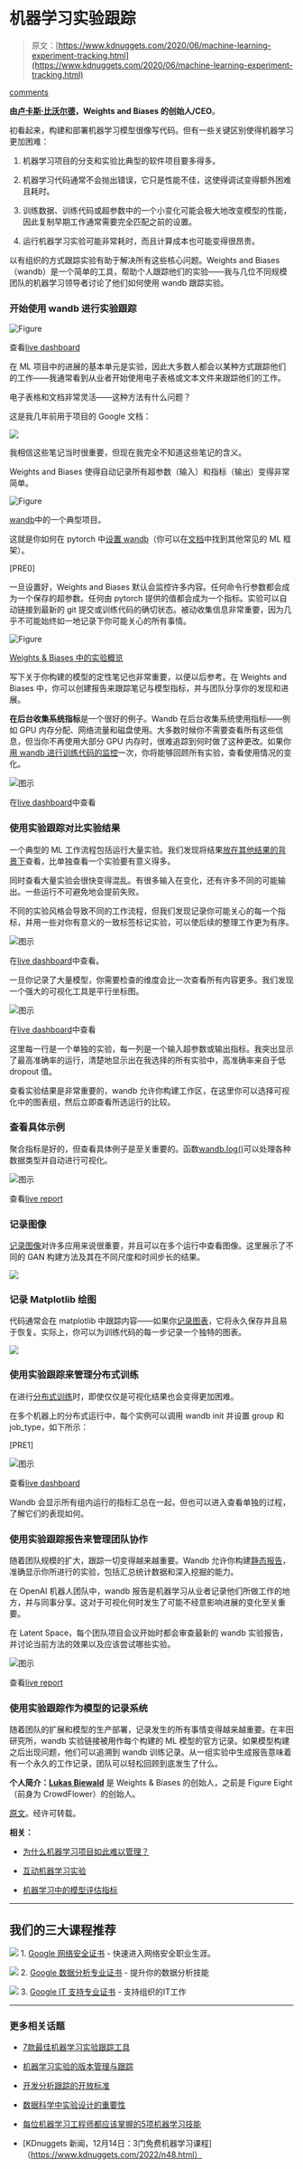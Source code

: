 # 机器学习实验跟踪

> 原文：[https://www.kdnuggets.com/2020/06/machine-learning-experiment-tracking.html](https://www.kdnuggets.com/2020/06/machine-learning-experiment-tracking.html)

[comments](#comments)

**由[卢卡斯·比沃尔德](https://twitter.com/l2k)，Weights and Biases 的创始人/CEO**。

初看起来，构建和部署机器学习模型很像写代码。但有一些关键区别使得机器学习更加困难：

1.  机器学习项目的分支和实验比典型的软件项目要多得多。

1.  机器学习代码通常不会抛出错误，它只是性能不佳，这使得调试变得额外困难且耗时。

1.  训练数据、训练代码或超参数中的一个小变化可能会极大地改变模型的性能，因此复制早期工作通常需要完全匹配之前的设置。

1.  运行机器学习实验可能非常耗时，而且计算成本也可能变得很昂贵。

以有组织的方式跟踪实验有助于解决所有这些核心问题。Weights and Biases（wandb）是一个简单的工具，帮助个人跟踪他们的实验——我与几位不同规模团队的机器学习领导者讨论了他们如何使用 wandb 跟踪实验。

### **开始使用 wandb 进行实验跟踪**

![Figure](../Images/eaa71f2ce46baac32744caae08e94431.png)

查看[live dashboard](https://app.wandb.ai/stacey/estuary/reports/Distributed-Training--Vmlldzo1MjEw)

在 ML 项目中的进展的基本单元是实验，因此大多数人都会以某种方式跟踪他们的工作——我通常看到从业者开始使用电子表格或文本文件来跟踪他们的工作。

电子表格和文档非常灵活——这种方法有什么问题？

这是我几年前用于项目的 Google 文档：

![](../Images/056b121d80c5e9ecf4778211054ee4bc.png)

我相信这些笔记当时很重要，但现在我完全不知道这些笔记的含义。

Weights and Biases 使得自动记录所有超参数（输入）和指标（输出）变得非常简单。

![Figure](../Images/0623197a8b1bf670a6cc60715acb35e1.png)

[wandb](http://app.wandb.ai/l2k2/l2k)中的一个典型项目。

这就是你如何在 pytorch 中[设置 wandb](https://docs.wandb.com/library/frameworks/pytorch)（你可以在[文档](https://docs.wandb.com/library/frameworks)中找到其他常见的 ML 框架）。

[PRE0]

一旦设置好，Weights and Biases 默认会监控许多内容。任何命令行参数都会成为一个保存的超参数。任何由 pytorch 提供的值都会成为一个指标。实验可以自动链接到最新的 git 提交或训练代码的确切状态。被动收集信息非常重要，因为几乎不可能始终如一地记录下你可能关心的所有事情。

![Figure](../Images/1b71bc00b21cde5f4234493f6b19fede.png)

[Weights & Biases 中的实验概览](https://app.wandb.ai/l2k2/l2k/runs/nv641wyz/overview)

写下关于你构建的模型的定性笔记也非常重要，以便以后参考。在 Weights and Biases 中，你可以创建报告来跟踪笔记与模型指标，并与团队分享你的发现和进展。

**在后台收集系统指标**是一个很好的例子。Wandb 在后台收集系统使用指标——例如 GPU 内存分配、网络流量和磁盘使用。大多数时候你不需要查看所有这些信息，但当你不再使用大部分 GPU 内存时，很难追踪到何时做了这种更改。如果你[用 wandb 进行训练代码的监控](https://docs.wandb.com/quickstart)一次，你将能够回顾所有实验，查看使用情况的变化。

![图示](../Images/0f3af270a18bc6514409e7446e5c512a.png)

在[live dashboard](https://app.wandb.ai/l2k2/examples-prod_monitor)中查看

### **使用实验跟踪对比实验结果**

一个典型的 ML 工作流程包括运行大量实验。我们发现将结果[放在其他结果的背景下](https://app.wandb.ai/sweep/simpsons)查看，比单独查看一个实验要有意义得多。

同时查看大量实验会很快变得混乱。有很多输入在变化，还有许多不同的可能输出。一些运行不可避免地会提前失败。

不同的实验风格会导致不同的工作流程，但我们发现记录你可能关心的每一个指标，并用一些对你有意义的一致标签标记实验，可以使后续的整理工作更为有序。

![图示](../Images/6ef74a7116e61a4ea7364155234355c1.png)

在[live dashboard](https://app.wandb.ai/stacey/estuary/table)中查看。

一旦你记录了大量模型，你需要检查的维度会比一次查看所有内容更多。我们发现一个强大的可视化工具是平行坐标图。

![图示](../Images/a77581064731a7d3e385aa4b6e040357.png)

在[live dashboard](https://app.wandb.ai/sweep/simpsons)中查看

这里每一行是一个单独的实验，每一列是一个输入超参数或输出指标。我突出显示了最高准确率的运行，清楚地显示出在我选择的所有实验中，高准确率来自于低 dropout 值。

查看实验结果是非常重要的，wandb 允许你构建工作区，在这里你可以选择可视化中的图表组，然后立即查看所选运行的比较。

### **查看具体示例**

聚合指标是好的，但查看具体例子是至关重要的。函数[wandb.log()](https://docs.wandb.com/library/log)可以处理各种数据类型并自动进行可视化。

![图示](../Images/73bfb956a1449f9867e78d998d50b6b7.png)

查看[live report](https://app.wandb.ai/stacey/deep-drive/reports/The-View-from-the-Driver's-Seat--Vmlldzo1MTg5NQ)

### **记录图像**

[记录图像](https://docs.wandb.com/library/log#logging-images)对许多应用来说很重要，并且可以在多个运行中查看图像。这里展示了不同的 GAN 构建方法及其在不同尺度和时间步长的结果。

![](../Images/38d75003eee0cad47b5f3319703b0015.png)

### **记录 Matplotlib 绘图**

代码通常会在 matplotlib 中跟踪内容——如果你[记录图表](https://docs.wandb.com/library/log#logging-plots)，它将永久保存并且易于恢复。实际上，你可以为训练代码的每一步记录一个独特的图表。

![](../Images/f05fe87ccf765a6c757c7a0a3b2177ae.png)

### **使用实验跟踪来管理分布式训练**

在进行[分布式训练](https://app.wandb.ai/stacey/estuary/reports/Distributed-Training--Vmlldzo1MjEw)时，即使仅仅是可视化结果也会变得更加困难。

在多个机器上的分布式运行中，每个实例可以调用 wandb init 并设置 group 和 job_type，如下所示：

[PRE1]

![图示](../Images/455dc0dc84431d7610804050008bcbb3.png)

查看[live dashboard](https://app.wandb.ai/stacey/estuary/reports/Distributed-Training--Vmlldzo1MjEw)

Wandb 会显示所有组内运行的指标汇总在一起，但也可以进入查看单独的过程，了解它们的表现如何。

### **使用实验跟踪报告来管理团队协作**

随着团队规模的扩大，跟踪一切变得越来越重要。Wandb 允许你构建[静态报告](https://app.wandb.ai/stacey/deep-drive/reports/The-View-from-the-Driver's-Seat--Vmlldzo1MTg5NQ)，准确显示你所进行的实验，包括汇总统计数据和深入挖掘的能力。

在 OpenAI 机器人团队中，wandb 报告是机器学习从业者记录他们所做工作的地方，并与同事分享。这对于可视化何时发生了可能不经意影响进展的变化至关重要。

在 Latent Space，每个团队项目会议开始时都会审查最新的 wandb 实验报告，并讨论当前方法的效果以及应该尝试哪些实验。

![图示](../Images/471d00148c147e00c3f4c36cd17b9f58.png)

查看[live report](https://app.wandb.ai/stacey/curr_learn/reports/Layout%3A-Classify-Species--Vmlldzo0MDQ2NA)

### **使用实验跟踪作为模型的记录系统**

随着团队的扩展和模型的生产部署，记录发生的所有事情变得越来越重要。在丰田研究所，wandb 实验链接被用作每个构建的 ML 模型的官方记录。如果模型构建之后出现问题，他们可以追溯到 wandb 训练记录。从一组实验中生成报告意味着有一个永久的工作记录，团队可以轻松回顾到底发生了什么。

**个人简介：[Lukas Biewald](https://twitter.com/l2k)** 是 Weights & Biases 的创始人，之前是 Figure Eight（前身为 CrowdFlower）的创始人。

[原文](https://towardsdatascience.com/machine-learning-experiment-tracking-93b796e501b0)。经许可转载。

**相关：**

+   [为什么机器学习项目如此难以管理？](/2020/02/machine-learning-projects-manage.html)

+   [互动机器学习实验](/2020/05/interactive-machine-learning-experiments.html)

+   [机器学习中的模型评估指标](/2020/05/model-evaluation-metrics-machine-learning.html)

* * *

## 我们的三大课程推荐

![](../Images/0244c01ba9267c002ef39d4907e0b8fb.png) 1\. [Google 网络安全证书](https://www.kdnuggets.com/google-cybersecurity) - 快速进入网络安全职业生涯。

![](../Images/e225c49c3c91745821c8c0368bf04711.png) 2\. [Google 数据分析专业证书](https://www.kdnuggets.com/google-data-analytics) - 提升你的数据分析技能

![](../Images/0244c01ba9267c002ef39d4907e0b8fb.png) 3\. [Google IT 支持专业证书](https://www.kdnuggets.com/google-itsupport) - 支持组织的IT工作

* * *

### 更多相关话题

+   [7款最佳机器学习实验跟踪工具](https://www.kdnuggets.com/2023/02/7-best-tools-machine-learning-experiment-tracking.html)

+   [机器学习实验的版本管理与跟踪](https://www.kdnuggets.com/2021/12/versioning-machine-learning-experiments-tracking.html)

+   [开发分析跟踪的开放标准](https://www.kdnuggets.com/2022/07/developing-open-standard-analytics-tracking.html)

+   [数据科学中实验设计的重要性](https://www.kdnuggets.com/2022/08/importance-experiment-design-data-science.html)

+   [每位机器学习工程师都应该掌握的5项机器学习技能](https://www.kdnuggets.com/2023/03/5-machine-learning-skills-every-machine-learning-engineer-know-2023.html)

+   [KDnuggets 新闻，12月14日：3门免费机器学习课程]（https://www.kdnuggets.com/2022/n48.html）
